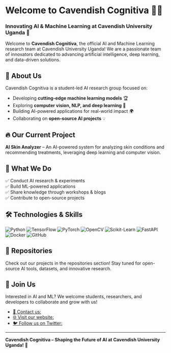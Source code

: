 # Welcome to Cavendish Cognitiva 🤖🧠

### Innovating AI & Machine Learning at Cavendish University Uganda 🚀

Welcome to **Cavendish Cognitiva**, the official AI and Machine Learning research team at Cavendish University Uganda! We are a passionate team of innovators dedicated to advancing artificial intelligence, deep learning, and data-driven solutions.

## 🌟 About Us
Cavendish Cognitiva is a student-led AI research group focused on:
- Developing **cutting-edge machine learning models** 🏆
- Exploring **computer vision, NLP, and deep learning** 🔬
- Building AI-powered applications for real-world impact 🌍
- Collaborating on **open-source AI projects** 💡

## 🔥 Our Current Project
**AI Skin Analyzer** – An AI-powered system for analyzing skin conditions and recommending treatments, leveraging deep learning and computer vision.

## 📌 What We Do
✅ Conduct AI research & experiments  
✅ Build ML-powered applications  
✅ Share knowledge through workshops & blogs  
✅ Contribute to open-source projects  

## 🛠️ Technologies & Skills
![Python](https://img.shields.io/badge/Python-3776AB?style=for-the-badge&logo=python&logoColor=white)
![TensorFlow](https://img.shields.io/badge/TensorFlow-FF6F00?style=for-the-badge&logo=tensorflow&logoColor=white)
![PyTorch](https://img.shields.io/badge/PyTorch-EE4C2C?style=for-the-badge&logo=pytorch&logoColor=white)
![OpenCV](https://img.shields.io/badge/OpenCV-5C3EE8?style=for-the-badge&logo=opencv&logoColor=white)
![Scikit-Learn](https://img.shields.io/badge/Scikit--Learn-F7931E?style=for-the-badge&logo=scikit-learn&logoColor=white)
![FastAPI](https://img.shields.io/badge/FastAPI-009688?style=for-the-badge&logo=fastapi&logoColor=white)
![Docker](https://img.shields.io/badge/Docker-2496ED?style=for-the-badge&logo=docker&logoColor=white)
![GitHub](https://img.shields.io/badge/GitHub-181717?style=for-the-badge&logo=github&logoColor=white)

## 📂 Repositories
Check out our projects in the repositories section! Stay tuned for open-source AI tools, datasets, and innovative research.

## 🤝 Join Us
Interested in AI and ML? We welcome students, researchers, and developers to collaborate and grow with us!

- [📧 Contact us:](wy162466@students.cavendish.ac.ug) 
- [🌐 Visit our website:](https://www.cavendish.ac.ug/) 
- [🐦 Follow us on Twitter:](https://x.com/cavendishug?lang=en) 

---
**Cavendish Cognitiva – Shaping the Future of AI at Cavendish University Uganda!** 🚀


